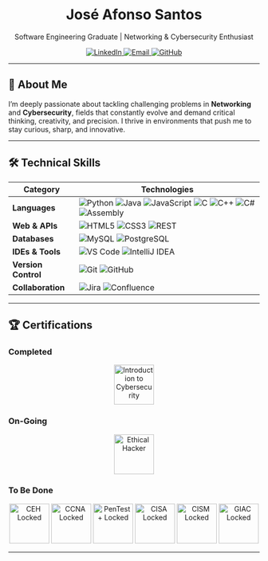<!--
Fonners/Fonners is a ✨ special ✨ repository because its `README.md` (this file) appears on your GitHub profile.
-->

<div align="center">
  <h1>José Afonso Santos</h1>
  <p>Software Engineering Graduate | Networking & Cybersecurity Enthusiast</p>
  <p>
    <a href="https://www.linkedin.com/in/jos%C3%A9-afonso-calheiros-cruz-528a71226/" target="_blank">
      <img src="https://img.shields.io/badge/LinkedIn-0A66C2?style=for-the-badge&logo=linkedin&logoColor=white" alt="LinkedIn" />
    </a>
    <a href="mailto:zeafonso2004@gmail.com">
      <img src="https://img.shields.io/badge/Email-D14836?style=for-the-badge&logo=gmail&logoColor=white" alt="Email" />
    </a>
    <a href="https://github.com/Fonners" target="_blank">
      <img src="https://img.shields.io/badge/GitHub-181717?style=for-the-badge&logo=github&logoColor=white" alt="GitHub" />
    </a>
  </p>
</div>

---

## 🚀 About Me

I’m deeply passionate about tackling challenging problems in **Networking** and **Cybersecurity**, fields that constantly evolve and demand critical thinking, creativity, and precision. I thrive in environments that push me to stay curious, sharp, and innovative.

---

## 🛠️ Technical Skills

| Category              | Technologies                                              |
|-----------------------|-----------------------------------------------------------|
| **Languages**         | ![Python](https://img.shields.io/badge/Python-3776AB?logo=python&logoColor=white&logoWidth=30) ![Java](https://img.shields.io/badge/Java-007396?logo=java&logoColor=white&logoWidth=30) ![JavaScript](https://img.shields.io/badge/JavaScript-F7DF1E?logo=javascript&logoColor=black&style=flat-square) ![C](https://img.shields.io/badge/C-C7290A?logo=C&logoColor=white&logoWidth=30) ![C++](https://img.shields.io/badge/C++-00599C?style=flat-square&logo=c%2B%2B&logoColor=white) ![C#](https://img.shields.io/badge/C%23-239120?style=flat-square&logo=c-#&logoColor=white) ![Assembly](https://img.shields.io/badge/Assembly-512BD4?style=flat-square)|
| **Web & APIs**        | ![HTML5](https://img.shields.io/badge/HTML5-E34F26?logo=html5&logoColor=white&style=flat-square) ![CSS3](https://img.shields.io/badge/CSS3-1572B6?logo=css3&logoColor=white&style=flat-square) ![REST](https://img.shields.io/badge/REST-API?logo=rest&logoColor=black&style=flat-square) |
| **Databases**         | ![MySQL](https://img.shields.io/badge/MySQL-4479A1?logo=mysql&logoColor=white&style=flat-square) ![PostgreSQL](https://img.shields.io/badge/PostgreSQL-336791?logo=postgresql&logoColor=white&style=flat-square) |
| **IDEs & Tools**      | ![VS Code](https://img.shields.io/badge/VS%20Code-007ACC?logo=visual-studio-code&logoColor=white&style=flat-square) ![IntelliJ IDEA](https://img.shields.io/badge/IntelliJ%20IDEA-000000?logo=intellijidea&logoColor=white&style=flat-square) |
| **Version Control**   | ![Git](https://img.shields.io/badge/Git-F05032?logo=git&logoColor=white&style=flat-square) ![GitHub](https://img.shields.io/badge/GitHub-181717?logo=github&logoColor=white&style=flat-square) |
| **Collaboration**     | ![Jira](https://img.shields.io/badge/Jira-0052CC?logo=jira&logoColor=white&style=flat-square) ![Confluence](https://img.shields.io/badge/Confluence-172B4D?logo=confluence&logoColor=white&style=flat-square) |

---

## 🏆 Certifications
### Completed
<p align="center">
  <!-- Completed -->
  <img src="https://images.credly.com/images/af8c6b4e-fc31-47c4-8dcb-eb7a2065dc5b/I2CS__1_.png" alt="Introduction to Cybersecurity" width="80" />
</p>

### On-Going
<p align="center">
  <!-- In Progress -->
  <img src="https://github.com/user-attachments/assets/ffa4e11c-1f08-430d-a481-54af9e642029" alt="Ethical Hacker" width="80" style="opacity: 1;" title="In Progress" />
</p>

### To Be Done
<p align="center">
  <!-- Locked/Upcoming -->
  <img src="https://img.shields.io/badge/CEH-Locked-grey?style=flat-square" alt="CEH Locked" width="80" />
  <img src="https://img.shields.io/badge/CCNA-Locked-grey?style=flat-square" alt="CCNA Locked" width="80" />
  <img src="https://img.shields.io/badge/PenTest%2B-Locked-grey?style=flat-square" alt="PenTest+ Locked" width="80" />
  <img src="https://img.shields.io/badge/CISA-Locked-grey?style=flat-square" alt="CISA Locked" width="80" />
  <img src="https://img.shields.io/badge/CISM-Locked-grey?style=flat-square" alt="CISM Locked" width="80" />
  <img src="https://img.shields.io/badge/GIAC-Locked-grey?style=flat-square" alt="GIAC Locked" width="80" />
</p>

---
<!-- End of Profile README -->
<!--
Fonners/Fonners is a ✨ special ✨ repository because its `README.md` (this file) appears on your GitHub profile.
-->
